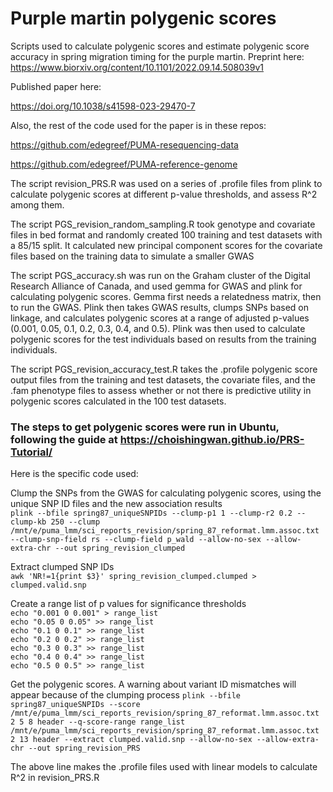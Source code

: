 # Purple martin polygenic scores
Scripts used to calculate polygenic scores and estimate polygenic score accuracy in spring migration timing for the purple martin. Preprint here: https://www.biorxiv.org/content/10.1101/2022.09.14.508039v1

Published paper here:

https://doi.org/10.1038/s41598-023-29470-7

Also, the rest of the code used for the paper is in these repos:

https://github.com/edegreef/PUMA-resequencing-data

https://github.com/edegreef/PUMA-reference-genome

The script revision_PRS.R was used on a series of .profile files from plink to calculate polygenic scores at different p-value thresholds, and assess R^2 among them. 

The script PGS_revision_random_sampling.R took genotype and covariate files in bed format and randomly created 100 training and test datasets with a 85/15 split. It calculated new principal component scores for the covariate files based on the training data to simulate a smaller GWAS

The script PGS_accuracy.sh was run on the Graham cluster of the Digital Research Alliance of Canada, and used gemma for GWAS and plink for calculating polygenic scores. Gemma first needs a relatedness matrix, then to run the GWAS. Plink then takes GWAS results, clumps SNPs based on linkage, and calculates polygenic scores at a range of adjusted p-values (0.001, 0.05, 0.1, 0.2, 0.3, 0.4, and 0.5). Plink was then used to calculate polygenic scores for the test individuals based on results from the training individuals.

The script PGS_revision_accuracy_test.R takes the .profile polygenic score output files from the training and test datasets, the covariate files, and the .fam phenotype files to assess whether or not there is predictive utility in polygenic scores calculated in the 100 test datasets. 

### The steps to get polygenic scores were run in Ubuntu, following the guide at https://choishingwan.github.io/PRS-Tutorial/  
Here is the specific code used:  

Clump the SNPs from the GWAS for calculating polygenic scores, using the unique SNP ID files and the new association results  
`plink --bfile spring87_uniqueSNPIDs --clump-p1 1 --clump-r2 0.2 --clump-kb 250 --clump /mnt/e/puma_lmm/sci_reports_revision/spring_87_reformat.lmm.assoc.txt --clump-snp-field rs --clump-field p_wald --allow-no-sex --allow-extra-chr --out spring_revision_clumped`

Extract clumped SNP IDs  
`awk 'NR!=1{print $3}' spring_revision_clumped.clumped > clumped.valid.snp`

Create a range list of p values for significance thresholds  
`echo "0.001 0 0.001" > range_list`  
`echo "0.05 0 0.05" >> range_list`  
`echo "0.1 0 0.1" >> range_list`  
`echo "0.2 0 0.2" >> range_list`  
`echo "0.3 0 0.3" >> range_list`  
`echo "0.4 0 0.4" >> range_list`  
`echo "0.5 0 0.5" >> range_list`  

Get the polygenic scores. A warning about variant ID mismatches will appear because of the clumping process
`plink --bfile spring87_uniqueSNPIDs --score /mnt/e/puma_lmm/sci_reports_revision/spring_87_reformat.lmm.assoc.txt 2 5 8 header --q-score-range range_list /mnt/e/puma_lmm/sci_reports_revision/spring_87_reformat.lmm.assoc.txt 2 13 header --extract clumped.valid.snp --allow-no-sex --allow-extra-chr --out spring_revision_PRS`  

The above line makes the .profile files used with linear models to calculate R^2 in revision_PRS.R
